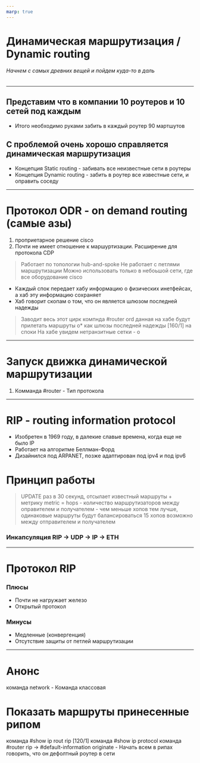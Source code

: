 ```yaml
---
marp: true
---
```

# Динамическая маршрутизация / Dynamic routing
###### Начнем с самых древних вещей и пойдем куда-то в даль
---
## Представим что в компании 10 роутеров и 10 сетей под каждым
- Итого необходимо руками забить в каждый роутер 90 мартшутов 
## С проблемой очень хорошо справляется динамическая маршрутизация 
- Концепция Static routing - забивать все неизвестные сети в роутеры
- Концепция Dynamic routing  - забить в роутер все известные сети, и оправить соседу
--- 
# Протокол ODR - on demand routing (самые азы)
1) проприетарное решение cisco 
2) Почти не имеет отношение к маршуртизации. Расширение для протокола CDP
> Работает по топологии hub-and-spoke
> Не работает с петлями маршрутизации 
> Можно использовать только в небоьшой сети, где все оборудование cisco
- Каждый спок передает хабу информацию о физических инетфейсах, а хаб эту информацию сохраняет
- Хаб говорит скопам о том, что он является шлюзом последней надежды 
> Заводит весь этот цирк компнда #router ord данная на хабе
> будут прилетать маршруты o* как шлюзы последней надежды [160/1] на споки
> На хабе увидем нетранзитные сетки - o 
--- 
# Запуск движка динамической маршрутизации 
1. Комманда #router <proto> - Тип протокола  
---
# RIP - routing information protocol 
- Изобретен в 1969 году, в далекие славые времена, когда еще не было IP 
- Работает на алгоритме Беллман-Форд 
- Дизайнился под ARPANET, позже адаптирован под ipv4 и под ipv6
# Принцип работы
> UPDATE раз в 30 секунд, отсылает известный маршруты + метрику
> metric = hops - количество маршрутизаторов между оправителем и получателем - чем меньше хопов тем лучше, одинаковые маршруты будут балансироваться 
> 15 хопов возможно между отправителем и получателем
### Инкапсуляция RIP -> UDP -> IP -> ETH 
---
# Протокол RIP 
### Плюсы 
- Почти не нагружает железо
- Открытый протокол 
### Минусы 
- Медленные (конвергенция)
- Отсутствие защиты от петлей маршрутизации  
---
# Анонс
команда network - Команда классовая  
# Показать маршруты принесенные рипом 
команда #show ip rout rip [120/1]
команда #show ip protocol 
команда #router rip -> #default-information originate - Начать всем в рипах говорить, что он дефолтный роутер в сети 